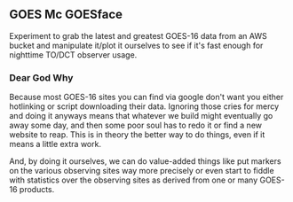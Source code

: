 ## GOES Mc GOESface

Experiment to grab the latest and greatest GOES-16 data from an AWS bucket
and manipulate it/plot it ourselves to see if it's fast enough for 
nighttime TO/DCT observer usage.

### Dear God Why

Because most GOES-16 sites you can find via google don't want you either
hotlinking or script downloading their data.  Ignoring those cries for mercy
and doing it anyways means that whatever we build might eventually go away some day,
and then some poor soul has to redo it or find a new website to reap.  This is
in theory the better way to do things, even if it means a little extra work.

And, by doing it ourselves, we can do value-added things like
put markers on the various observing sites way more precisely
or even start to fiddle with statistics over the observing sites
as derived from one or many GOES-16 products.
